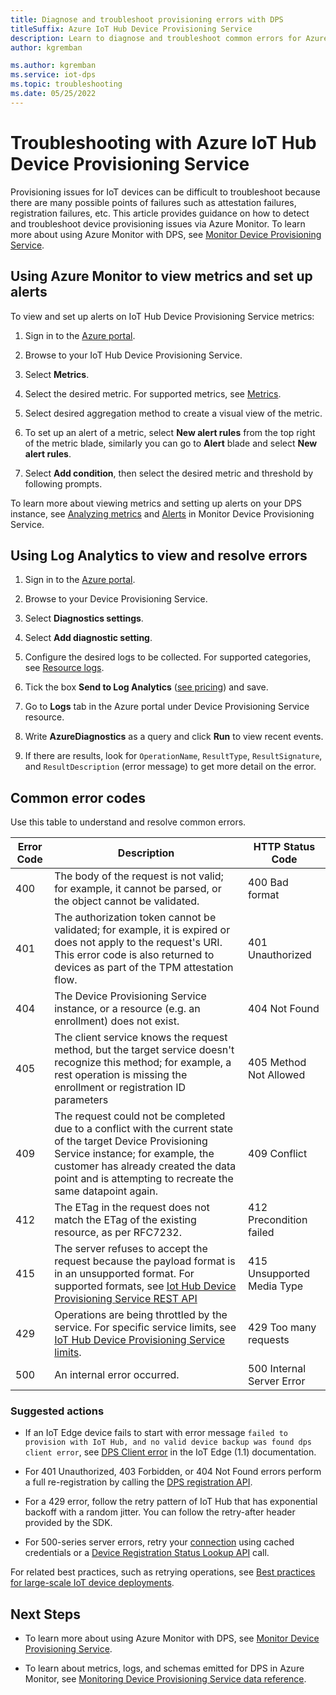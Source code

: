 ```yaml
---
title: Diagnose and troubleshoot provisioning errors with DPS 
titleSuffix: Azure IoT Hub Device Provisioning Service
description: Learn to diagnose and troubleshoot common errors for Azure IoT Hub Device Provisioning Service (DPS)
author: kgremban

ms.author: kgremban
ms.service: iot-dps
ms.topic: troubleshooting
ms.date: 05/25/2022
---
```


# Troubleshooting with Azure IoT Hub Device Provisioning Service

Provisioning issues for IoT devices can be difficult to troubleshoot because there are many possible points of failures such as attestation failures, registration failures, etc. This article provides guidance on how to detect and troubleshoot device provisioning issues via Azure Monitor. To learn more about using Azure Monitor with DPS, see [Monitor Device Provisioning Service](monitor-iot-dps.md).

## Using Azure Monitor to view metrics and set up alerts

To view and set up alerts on IoT Hub Device Provisioning Service metrics:

1. Sign in to the [Azure portal](https://portal.azure.com).

2. Browse to your IoT Hub Device Provisioning Service.

3. Select **Metrics**.

4. Select the desired metric. For supported metrics, see [Metrics](monitor-iot-dps-reference.md#metrics).

5. Select desired aggregation method to create a visual view of the metric.

6. To set up an alert of a metric, select **New alert rules** from the top right of the metric blade, similarly you can go to **Alert** blade and select **New alert rules**.

7. Select **Add condition**, then select the desired metric and threshold by following prompts.

To learn more about viewing metrics and setting up alerts on your DPS instance, see [Analyzing metrics](monitor-iot-dps.md#analyzing-metrics) and [Alerts](monitor-iot-dps.md#alerts) in Monitor Device Provisioning Service.

## Using Log Analytics to view and resolve errors

1. Sign in to the [Azure portal](https://portal.azure.com).

2. Browse to your Device Provisioning Service.

3. Select **Diagnostics settings**.

4. Select **Add diagnostic setting**.

5. Configure the desired logs to be collected. For supported categories, see [Resource logs](monitor-iot-dps-reference.md#resource-logs).

6. Tick the box **Send to Log Analytics** ([see pricing](https://azure.microsoft.com/pricing/details/log-analytics/)) and save.

7. Go to **Logs** tab in the Azure portal under Device Provisioning Service resource.

8. Write **AzureDiagnostics** as a query and click **Run** to view recent events.

9. If there are results, look for `OperationName`, `ResultType`, `ResultSignature`, and `ResultDescription` (error message) to get more detail on the error.

## Common error codes

Use this table to understand and resolve common errors.

| Error Code| Description | HTTP Status Code |
|-------|------------|------------|
| 400 | The body of the request is not valid; for example, it cannot be parsed, or the object cannot be validated.| 400 Bad format |
| 401 | The authorization token cannot be validated; for example, it is expired or does not apply to the request's URI. This error code is also returned to devices as part of the TPM attestation flow. | 401 Unauthorized|
| 404 | The Device Provisioning Service instance, or a resource (e.g. an enrollment) does not exist. | 404 Not Found|
| 405 | The client service knows the request method, but the target service doesn't recognize this method; for example, a rest operation is missing the enrollment or registration ID parameters | 405 Method Not Allowed |
| 409 | The request could not be completed due to a conflict with the current state of the target Device Provisioning Service instance; for example, the customer has already created the data point and is attempting to recreate the same datapoint again. | 409 Conflict |
| 412 | The ETag in the request does not match the ETag of the existing resource, as per RFC7232. | 412 Precondition failed |
| 415 | The server refuses to accept the request because the payload format is in an unsupported format. For supported formats, see [Iot Hub Device Provisioning Service REST API](/rest/api/iot-dps/) | 415 Unsupported Media Type |
| 429 | Operations are being throttled by the service. For specific service limits, see [IoT Hub Device Provisioning Service limits](../azure-resource-manager/management/azure-subscription-service-limits.md#iot-hub-device-provisioning-service-limits). | 429 Too many requests |
| 500 | An internal error occurred. | 500 Internal Server Error|

### Suggested actions

* If an IoT Edge device fails to start with error message `failed to provision with IoT Hub, and no valid device backup was found dps client error`, see [DPS Client error](/previous-versions/azure/iot-edge/troubleshoot-common-errors#dps-client-error) in the IoT Edge (1.1) documentation.

* For 401 Unauthorized, 403 Forbidden, or 404 Not Found errors perform a full re-registration by calling the [DPS registration API](/rest/api/iot-dps/device/runtime-registration).

* For a 429 error, follow the retry pattern of IoT Hub that has exponential backoff with a random jitter. You can follow the retry-after header provided by the SDK.

* For 500-series server errors, retry your [connection](./concepts-deploy-at-scale.md#iot-hub-connectivity-considerations) using cached credentials or a [Device Registration Status Lookup API](/rest/api/iot-dps/device/runtime-registration/device-registration-status-lookup) call.

For related best practices, such as retrying operations, see [Best practices for large-scale IoT device deployments](./concepts-deploy-at-scale.md).

## Next Steps

- To learn more about using Azure Monitor with DPS, see [Monitor Device Provisioning Service](monitor-iot-dps.md).

- To learn about metrics, logs, and schemas emitted for DPS in Azure Monitor, see [Monitoring Device Provisioning Service data reference](monitor-iot-dps-reference.md).